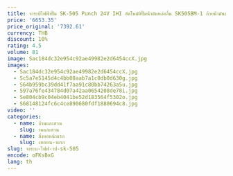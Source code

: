 ```yaml
---
title: จาระบีไฟฟ้าปั๊ม SK-505 Punch 24V IHI อัตโนมัติปั๊มน้ํามันหล่อลื่น SK505BM-1 ถ้วยน้ํามันมอเตอร์
price: '6653.35'
price_original: '7392.61'
currency: THB
discount: 10%
rating: 4.5
volume: 81
image: Sac184dc32e954c92ae49982e2d6454ccX.jpg
images:
  - Sac184dc32e954c92ae49982e2d6454ccX.jpg
  - Sc5a7e5145d4c4bb08aab7a1c0db0d630g.jpg
  - S64b959bc39dd41f7aa91c80bb74263a5u.jpg
  - S97a76fe434784d07a42aa0654208de78i.jpg
  - Se804cb9c04eb4041be52d183564f5302o.jpg
  - S68148124fc6c4ce890680fdf1880694c8.jpg
video: ''
categories:
  - name: บ้านและสวน
    slug: านและสวน
  - name: สิ่งทอหน้าแรก
    slug: งทอหน-าแรก
slug: จาระบ-ไฟฟ-าป-sk-505
encode: oFKsBxG
lang: th
---
```

  